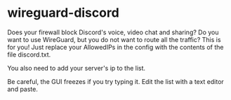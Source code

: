 # wireguard-discord
Does your firewall block Discord's voice, video chat and sharing? Do you want to use WireGuard, but you do not want to route all the traffic? This is for you! Just replace your AllowedIPs in the config with the contents of the file discord.txt.

You also need to add your server's ip to the list.

Be careful, the GUI freezes if you try typing it. Edit the list with a text editor and paste.
